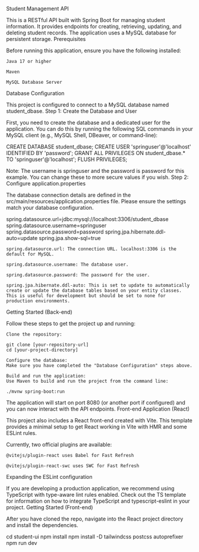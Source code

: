 Student Management API

This is a RESTful API built with Spring Boot for managing student information. It provides endpoints for creating, retrieving, updating, and deleting student records. The application uses a MySQL database for persistent storage.
Prerequisites

Before running this application, ensure you have the following installed:

    Java 17 or higher

    Maven

    MySQL Database Server

Database Configuration

This project is configured to connect to a MySQL database named student_dbase.
Step 1: Create the Database and User

First, you need to create the database and a dedicated user for the application. You can do this by running the following SQL commands in your MySQL client (e.g., MySQL Shell, DBeaver, or command-line):

CREATE DATABASE student_dbase;
CREATE USER 'springuser'@'localhost' IDENTIFIED BY 'password';
GRANT ALL PRIVILEGES ON student_dbase.* TO 'springuser'@'localhost';
FLUSH PRIVILEGES;

Note: The username is springuser and the password is password for this example. You can change these to more secure values if you wish.
Step 2: Configure application.properties

The database connection details are defined in the src/main/resources/application.properties file. Please ensure the settings match your database configuration.

spring.datasource.url=jdbc:mysql://localhost:3306/student_dbase
spring.datasource.username=springuser
spring.datasource.password=password
spring.jpa.hibernate.ddl-auto=update
spring.jpa.show-sql=true

    spring.datasource.url: The connection URL. localhost:3306 is the default for MySQL.

    spring.datasource.username: The database user.

    spring.datasource.password: The password for the user.

    spring.jpa.hibernate.ddl-auto: This is set to update to automatically create or update the database tables based on your entity classes. This is useful for development but should be set to none for production environments.

Getting Started (Back-end)

Follow these steps to get the project up and running:

    Clone the repository:

    git clone [your-repository-url]
    cd [your-project-directory]

    Configure the database:
    Make sure you have completed the "Database Configuration" steps above.

    Build and run the application:
    Use Maven to build and run the project from the command line:

    ./mvnw spring-boot:run

The application will start on port 8080 (or another port if configured) and you can now interact with the API endpoints.
Front-end Application (React)

This project also includes a React front-end created with Vite. This template provides a minimal setup to get React working in Vite with HMR and some ESLint rules.

Currently, two official plugins are available:

    @vitejs/plugin-react uses Babel for Fast Refresh

    @vitejs/plugin-react-swc uses SWC for Fast Refresh

Expanding the ESLint configuration

If you are developing a production application, we recommend using TypeScript with type-aware lint rules enabled. Check out the TS template for information on how to integrate TypeScript and typescript-eslint in your project.
Getting Started (Front-end)

After you have cloned the repo, navigate into the React project directory and install the dependencies.

cd student-ui
npm install
npm install -D tailwindcss postcss autoprefixer
npm run dev

 
